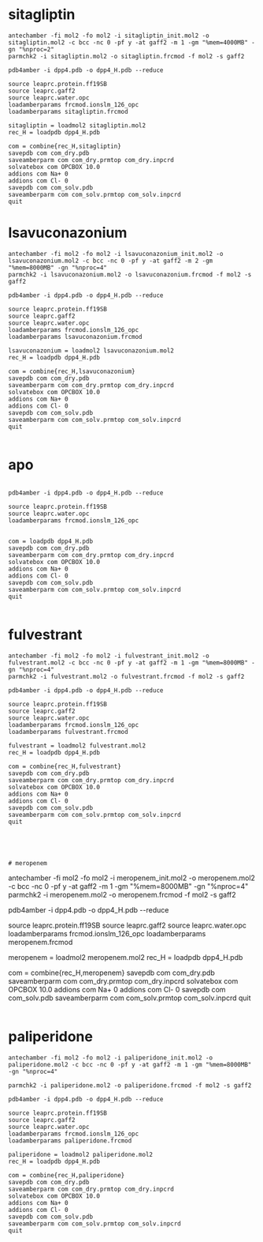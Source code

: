 # sitagliptin
```
antechamber -fi mol2 -fo mol2 -i sitagliptin_init.mol2 -o sitagliptin.mol2 -c bcc -nc 0 -pf y -at gaff2 -m 1 -gm "%mem=4000MB" -gn "%nproc=2"
parmchk2 -i sitagliptin.mol2 -o sitagliptin.frcmod -f mol2 -s gaff2

pdb4amber -i dpp4.pdb -o dpp4_H.pdb --reduce

source leaprc.protein.ff19SB
source leaprc.gaff2
source leaprc.water.opc
loadamberparams frcmod.ionslm_126_opc
loadamberparams sitagliptin.frcmod

sitagliptin = loadmol2 sitagliptin.mol2
rec_H = loadpdb dpp4_H.pdb

com = combine{rec_H,sitagliptin}
savepdb com com_dry.pdb
saveamberparm com com_dry.prmtop com_dry.inpcrd
solvatebox com OPCBOX 10.0
addions com Na+ 0
addions com Cl- 0
savepdb com com_solv.pdb
saveamberparm com com_solv.prmtop com_solv.inpcrd
quit

```


# lsavuconazonium
```
antechamber -fi mol2 -fo mol2 -i lsavuconazonium_init.mol2 -o lsavuconazonium.mol2 -c bcc -nc 0 -pf y -at gaff2 -m 2 -gm "%mem=8000MB" -gn "%nproc=4"
parmchk2 -i lsavuconazonium.mol2 -o lsavuconazonium.frcmod -f mol2 -s gaff2

pdb4amber -i dpp4.pdb -o dpp4_H.pdb --reduce

source leaprc.protein.ff19SB
source leaprc.gaff2
source leaprc.water.opc
loadamberparams frcmod.ionslm_126_opc
loadamberparams lsavuconazonium.frcmod

lsavuconazonium = loadmol2 lsavuconazonium.mol2
rec_H = loadpdb dpp4_H.pdb

com = combine{rec_H,lsavuconazonium}
savepdb com com_dry.pdb
saveamberparm com com_dry.prmtop com_dry.inpcrd
solvatebox com OPCBOX 10.0
addions com Na+ 0
addions com Cl- 0
savepdb com com_solv.pdb
saveamberparm com com_solv.prmtop com_solv.inpcrd
quit


```

# apo
```

pdb4amber -i dpp4.pdb -o dpp4_H.pdb --reduce

source leaprc.protein.ff19SB
source leaprc.water.opc
loadamberparams frcmod.ionslm_126_opc


com = loadpdb dpp4_H.pdb
savepdb com com_dry.pdb
saveamberparm com com_dry.prmtop com_dry.inpcrd
solvatebox com OPCBOX 10.0
addions com Na+ 0
addions com Cl- 0
savepdb com com_solv.pdb
saveamberparm com com_solv.prmtop com_solv.inpcrd
quit


```

# fulvestrant
```
antechamber -fi mol2 -fo mol2 -i fulvestrant_init.mol2 -o fulvestrant.mol2 -c bcc -nc 0 -pf y -at gaff2 -m 1 -gm "%mem=8000MB" -gn "%nproc=4"
parmchk2 -i fulvestrant.mol2 -o fulvestrant.frcmod -f mol2 -s gaff2

pdb4amber -i dpp4.pdb -o dpp4_H.pdb --reduce

source leaprc.protein.ff19SB
source leaprc.gaff2
source leaprc.water.opc
loadamberparams frcmod.ionslm_126_opc
loadamberparams fulvestrant.frcmod

fulvestrant = loadmol2 fulvestrant.mol2
rec_H = loadpdb dpp4_H.pdb

com = combine{rec_H,fulvestrant}
savepdb com com_dry.pdb
saveamberparm com com_dry.prmtop com_dry.inpcrd
solvatebox com OPCBOX 10.0
addions com Na+ 0
addions com Cl- 0
savepdb com com_solv.pdb
saveamberparm com com_solv.prmtop com_solv.inpcrd
quit




```


```

# meropenem
```
antechamber -fi mol2 -fo mol2 -i meropenem_init.mol2 -o meropenem.mol2 -c bcc -nc 0 -pf y -at gaff2 -m 1 -gm "%mem=8000MB" -gn "%nproc=4"
parmchk2 -i meropenem.mol2 -o meropenem.frcmod -f mol2 -s gaff2

pdb4amber -i dpp4.pdb -o dpp4_H.pdb --reduce

source leaprc.protein.ff19SB
source leaprc.gaff2
source leaprc.water.opc
loadamberparams frcmod.ionslm_126_opc
loadamberparams meropenem.frcmod

meropenem = loadmol2 meropenem.mol2
rec_H = loadpdb dpp4_H.pdb

com = combine{rec_H,meropenem}
savepdb com com_dry.pdb
saveamberparm com com_dry.prmtop com_dry.inpcrd
solvatebox com OPCBOX 10.0
addions com Na+ 0
addions com Cl- 0
savepdb com com_solv.pdb
saveamberparm com com_solv.prmtop com_solv.inpcrd
quit



```

```

# paliperidone
```
antechamber -fi mol2 -fo mol2 -i paliperidone_init.mol2 -o paliperidone.mol2 -c bcc -nc 0 -pf y -at gaff2 -m 1 -gm "%mem=8000MB" -gn "%nproc=4"

parmchk2 -i paliperidone.mol2 -o paliperidone.frcmod -f mol2 -s gaff2

pdb4amber -i dpp4.pdb -o dpp4_H.pdb --reduce

source leaprc.protein.ff19SB
source leaprc.gaff2
source leaprc.water.opc
loadamberparams frcmod.ionslm_126_opc
loadamberparams paliperidone.frcmod

paliperidone = loadmol2 paliperidone.mol2
rec_H = loadpdb dpp4_H.pdb

com = combine{rec_H,paliperidone}
savepdb com com_dry.pdb
saveamberparm com com_dry.prmtop com_dry.inpcrd
solvatebox com OPCBOX 10.0
addions com Na+ 0
addions com Cl- 0
savepdb com com_solv.pdb
saveamberparm com com_solv.prmtop com_solv.inpcrd
quit




```
